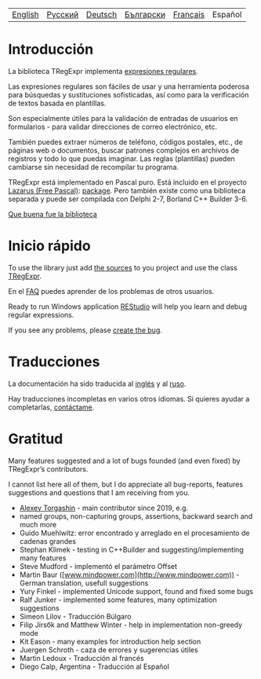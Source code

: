 <table>
  <tr>
    <td><a href="https://regex.sorokin.engineer/">English</a></td>
    <td><a href="https://regex.sorokin.engineer/ru/">Русский</a></td>
    <td><a href="https://regex.sorokin.engineer/de/">Deutsch</a></td>
    <td><a href="https://regex.sorokin.engineer/bg/">Български</a></td>
    <td><a href="https://regex.sorokin.engineer/fr/">Français</a></td>
    <td>Español</td>
  </tr>
</table>

# Introducción

La biblioteca TRegExpr implementa [expresiones regulares](regular_expressions.md).

Las expresiones regulares son fáciles de usar y una herramienta poderosa para búsquedas y 
sustituciones sofisticadas, así como para la verificación de textos basada en plantillas.

Son especialmente útiles para la validación de entradas de usuarios en formularios - 
para validar direcciones de correo electrónico, etc.

También puedes extraer números de teléfono, códigos postales, etc., de páginas web o 
documentos, buscar patrones complejos en archivos de registros y todo lo que puedas 
imaginar. Las reglas (plantillas) pueden cambiarse sin necesidad de recompilar tu programa.

TRegExpr está implementado en Pascal puro. 
Está incluido en el proyecto [Lazarus (Free Pascal)](http://wiki.freepascal.org/Regexpr): 
[package](https://github.com/fpc/FPCSource/tree/main/packages/regexpr). 
Pero también existe como una biblioteca separada y puede ser compilada con Delphi 2-7, 
Borland C++ Builder 3-6.

[Que buena fue la biblioteca](https://sorokin.engineer/posts/en/regexpstudio_site_is_lunched.html)

# Inicio rápido

To use the library just add [the sources](https://github.com/andgineer/TRegExpr/blob/master/src/regexpr.pas)
to you project and use the class [TRegExpr](tregexpr.md).

En el [FAQ](faq.md) puedes aprender de los problemas de otros
usuarios.

Ready to run Windows application
[REStudio](https://github.com/andgineer/TRegExpr/releases/download/0.952b/restudio.zip)
will help you learn and debug regular expressions.

If you see any problems, please [create the bug](https://github.com/andgineer/TRegExpr/issues).

# Traducciones

La documentación ha sido traducida al
[inglés](https://regex.sorokin.engineer/) y al
[ruso](https://regexpr.sorokin.engineer/ru/).

Hay traducciones incompletas en varios otros idiomas. Si quieres ayudar a completarlas,
[contáctame](https://github.com/andgineer).

# Gratitud

Many features suggested and a lot of bugs founded (and even fixed) by
TRegExpr’s contributors.

I cannot list here all of them, but I do appreciate all bug-reports,
features suggestions and questions that I am receiving from you.

- [Alexey Torgashin](https://github.com/Alexey-T) - main contributor since 2019, e.g. 
- named groups, non-capturing groups, assertions, backward search and much more
- Guido Muehlwitz: error encontrado y arreglado en el procesamiento de
  cadenas grandes
- Stephan Klimek - testing in C++Builder and suggesting/implementing
  many features
- Steve Mudford - implementó el parámetro Offset
- Martin Baur ([www.mindpower.com](http://www.mindpower.com)) -German
  translation, usefull suggestions
- Yury Finkel - implemented Unicode support, found and fixed some bugs
- Ralf Junker - implemented some features, many optimization suggestions
- Simeon Lilov - Traducción Búlgaro
- Filip Jirsбk and Matthew Winter - help in implementation non-greedy
  mode
- Kit Eason - many examples for introduction help section
- Juergen Schroth - caza de errores y sugerencias útiles
- Martin Ledoux - Traducción al francés
- Diego Calp, Argentina - Traducción al Español
